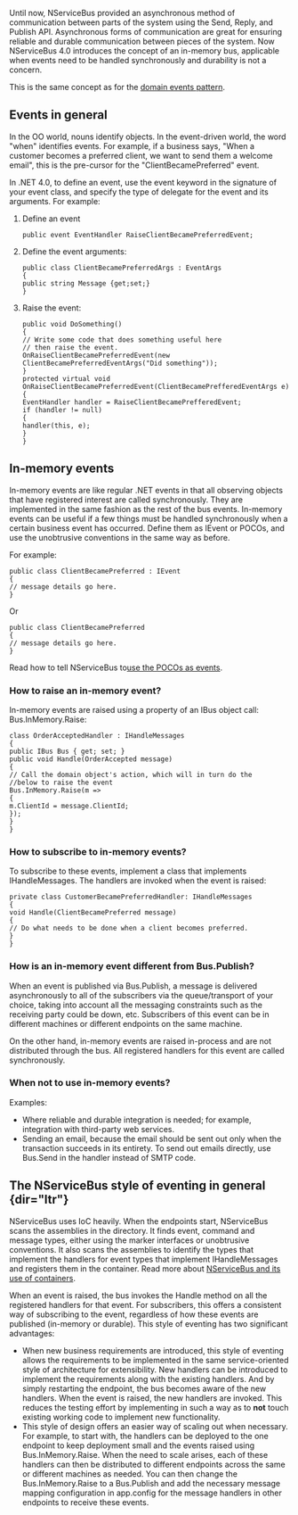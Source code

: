 <!--
title: "Using the In-Memory Bus"
tags: 
-->

Until now, NServiceBus provided an asynchronous method of communication between parts of the system using the Send, Reply, and Publish API. Asynchronous forms of communication are great for ensuring reliable and durable communication between pieces of the system. Now NServiceBus 4.0 introduces the concept of an in-memory bus, applicable when events need to be handled synchronously and durability is not a concern.


This is the same concept as for the [domain events pattern](http://www.udidahan.com/2009/06/14/domain-events-salvation/%20).


Events in general
-----------------


In the OO world, nouns identify objects. In the event-driven world, the word "when" identifies events. For example, if a business says, "When a customer becomes a preferred client, we want to send them a welcome email", this is the pre-cursor for the "ClientBecamePreferred" event.

In .NET 4.0, to define an event, use the event keyword in the signature of your event class, and specify the type of delegate for the event and its arguments. For example:


1.  Define an event

    ~~~~ {.brush:csharp;}
    public event EventHandler RaiseClientBecamePreferredEvent;
    ~~~~

2.  Define the event arguments:

    ~~~~ {.brush:csharp;}
    public class ClientBecamePreferredArgs : EventArgs
    {
    public string Message {get;set;}
    }
    ~~~~

3.  Raise the event:

    ~~~~ {.brush:csharp;}
    public void DoSomething()
    {
    // Write some code that does something useful here
    // then raise the event.
    OnRaiseClientBecamePreferredEvent(new ClientBecamePreferredEventArgs("Did something"));
    }
    protected virtual void OnRaiseClientBecamePreferredEvent(ClientBecamePrefferedEventArgs e)
    {
    EventHandler handler = RaiseClientBecamePrefferedEvent;
    if (handler != null)
    {
    handler(this, e);
    }
    }
    ~~~~

In-memory events
----------------


In-memory events are like regular .NET events in that all observing objects that have registered interest are called synchronously. They are implemented in the same fashion as the rest of the bus events. In-memory events can be useful if a few things must be handled synchronously when a certain business event has occurred. Define them as IEvent or POCOs, and use the unobtrusive conventions in the same way as before.



For example:


    public class ClientBecamePreferred : IEvent
    {
    // message details go here.
    }

Or

    public class ClientBecamePreferred
    {
    // message details go here.
    }


Read how to tell NServiceBus to[use the POCOs as events](unobtrusive-mode-messages.md).


### How to raise an in-memory event?


In-memory events are raised using a property of an IBus object call: Bus.InMemory.Raise<t>:


    class OrderAcceptedHandler : IHandleMessages
    {
    public IBus Bus { get; set; }
    public void Handle(OrderAccepted message)
    {
    // Call the domain object's action, which will in turn do the
    //below to raise the event
    Bus.InMemory.Raise(m =>
    {
    m.ClientId = message.ClientId;
    });
    }
    }

### How to subscribe to in-memory events?


To subscribe to these events, implement a class that implements IHandleMessages<t>. The handlers are invoked when the event is raised:


    private class CustomerBecamePreferredHandler: IHandleMessages
    {
    void Handle(ClientBecamePreferred message)
    {
    // Do what needs to be done when a client becomes preferred.
    }
    }

### How is an in-memory event different from Bus.Publish<t>?


When an event is published via Bus.Publish, a message is delivered asynchronously to all of the subscribers via the queue/transport of your choice, taking into account all the messaging constraints such as the receiving party could be down, etc. Subscribers of this event can be in different machines or different endpoints on the same machine.

On the other hand, in-memory events are raised in-process and are not distributed through the bus. All registered handlers for this event are called synchronously.


### When not to use in-memory events?

Examples:

-   Where reliable and durable integration is needed; for example,
    integration with third-party web services.
-   Sending an email, because the email should be sent out only when the
    transaction succeeds in its entirety. To send out emails directly,
    use Bus.Send in the handler instead of SMTP code.

The NServiceBus style of eventing in general {dir="ltr"}
--------------------------------------------


NServiceBus uses IoC heavily. When the endpoints start, NServiceBus scans the assemblies in the directory. It finds event, command and message types, either using the marker interfaces or unobtrusive conventions. It also scans the assemblies to identify the types that implement the handlers for event types that implement IHandleMessages<t> and registers them in the container. Read more about [NServiceBus and its use of containers](containers.md).

When an event is raised, the bus invokes the Handle method on all the registered handlers for that event. For subscribers, this offers a consistent way of subscribing to the event, regardless of how these events are published (in-memory or durable). This style of eventing has two significant advantages:


-   When new business requirements are introduced, this style of
    eventing allows the requirements to be implemented in the same
    service-oriented style of architecture for extensibility. New
    handlers can be introduced to implement the requirements along with
    the existing handlers. And by simply restarting the endpoint, the
    bus becomes aware of the new handlers. When the event is raised, the
    new handlers are invoked. This reduces the testing effort by
    implementing in such a way as to **not** touch existing working code
    to implement new functionality.
-   This style of design offers an easier way of scaling out when
    necessary. For example, to start with, the handlers can be deployed
    to the one endpoint to keep deployment small and the events raised
    using Bus.InMemory.Raise<t>. When the need to scale arises, each of
    these handlers can then be distributed to different endpoints across
    the same or different machines as needed. You can then change the
    Bus.InMemory.Raise<t> to a Bus.Publish<t> and add the necessary
    message mapping configuration in app.config for the message handlers
    in other endpoints to receive these events.


